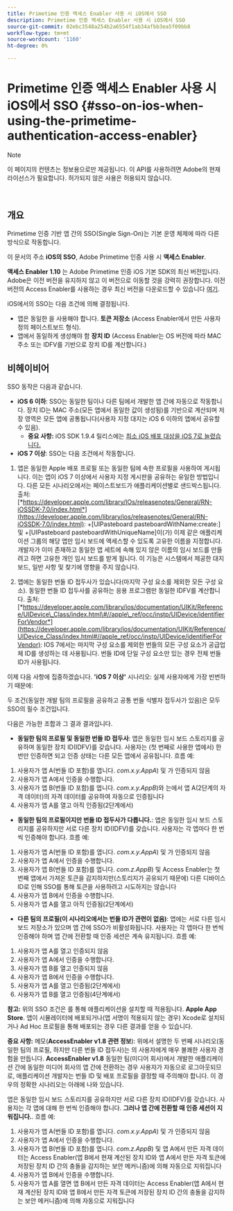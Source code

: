 ```yaml
---
title: Primetime 인증 액세스 Enabler 사용 시 iOS에서 SSO
description: Primetime 인증 액세스 Enabler 사용 시 iOS에서 SSO
source-git-commit: 02ebc3548a254b2a6554f1ab34afbb3ea5f09bb8
workflow-type: tm+mt
source-wordcount: '1160'
ht-degree: 0%

---
```


# Primetime 인증 액세스 Enabler 사용 시 iOS에서 SSO {#sso-on-ios-when-using-the-primetime-authentication-access-enabler}

>[!NOTE]
>
>이 페이지의 컨텐츠는 정보용으로만 제공됩니다. 이 API를 사용하려면 Adobe의 현재 라이선스가 필요합니다. 허가되지 않은 사용은 허용되지 않습니다.

</br>

## 개요

Primetime 인증 기반 앱 간의 SSO(Single Sign-On)는 기본 운영 체제에 따라 다른 방식으로 작동합니다.

이 문서의 주소 **iOS의 SSO**, Adobe Primetime 인증 사용 시 **액세스 Enabler**.

**액세스 Enabler** **1.10** 는 Adobe Primetime 인증 iOS 기본 SDK의 최신 버전입니다. Adobe은 이전 버전을 유지하지 않고 이 버전으로 이동할 것을 강력히 권장합니다. 이전 버전의 Access Enabler를 사용하는 경우 최신 버전을 다운로드할 수 있습니다 [여기](https://tve.zendesk.com/hc/en-us/articles/204963209-iOS-Native-AccessEnabler-Library).

iOS에서의 SSO는 다음 조건에 의해 결정됩니다.

- 앱은 동일한 을 사용해야 합니다. **토큰 저장소** (Access Enabler에서 만든 사용자 정의 페이스트보드 형식).
- 앱에서 동일하게 생성해야 함 **장치 ID** (Access Enabler는 OS 버전에 따라 MAC 주소 또는 IDFV를 기반으로 장치 ID를 계산합니다.)

## 비헤이비어

SSO 동작은 다음과 같습니다.

- **iOS 6 이하**: SSO는 동일한 팀이나 다른 팀에서 개발한 앱 간에 자동으로 작동합니다. 장치 ID는 MAC 주소(모든 앱에서 동일한 값이 생성됨)를 기반으로 계산되며 저장 영역은 모든 앱에 공통됩니다(사용자 지정 대지는 iOS 6 이하의 앱에서 공유할 수 있음).
   - **중요 사항:** iOS SDK 1.9.4 릴리스에는 [최소 iOS 배포 대상을 iOS 7로 늘렸습니다.](https://tve.zendesk.com/hc/en-us/articles/204963209-iOS-Native-AccessEnabler-Library)
- **iOS 7 이상**: SSO는 다음 조건에서 작동합니다.

1. 앱은 동일한 Apple 배포 프로필 또는 동일한 팀에 속한 프로필을 사용하여 게시됩니다. 이는 앱이 iOS 7 이상에서 사용자 지정 게시판을 공유하는 유일한 방법입니다. 다른 모든 시나리오에서는 페이스트보드가 애플리케이션별로 샌드박스됩니다. 출처: [*https://developer.apple.com/library/IOs/releasenotes/General/RN-iOSSDK-7.0/index.html*](https://developer.apple.com/library/ios/releasenotes/General/RN-iOSSDK-7.0/index.html): \+\[UIPasteboard pasteboardWithName:create:\] 및 +\[UIPasteboard pasteboardWithUniqueName\]이(가) 이제 같은 애플리케이션 그룹의 해당 앱만 임시 보드에 액세스할 수 있도록 고유한 이름을 지정합니다. 개발자가 이미 존재하고 동일한 앱 세트에 속해 있지 않은 이름의 임시 보드를 만들려고 하면 고유한 개인 임시 보드를 받게 됩니다. 이 기능은 시스템에서 제공한 대지보드, 일반 사항 및 찾기에 영향을 주지 않습니다.

1. 앱에는 동일한 번들 ID 접두사가 있습니다(마지막 구성 요소를 제외한 모든 구성 요소). 동일한 번들 ID 접두사를 공유하는 응용 프로그램만 동일한 IDFV를 계산합니다. 출처: [*https://developer.apple.com/library/ios/documentation/UIKit/Reference/UIDevice\_Class/index.html\#//apple\_ref/occ/instp/UIDevice/identifierForVendor*](https://developer.apple.com/library/ios/documentation/UIKit/Reference/UIDevice_Class/index.html#//apple_ref/occ/instp/UIDevice/identifierForVendor): IOS 7에서는 마지막 구성 요소를 제외한 번들의 모든 구성 요소가 공급업체 ID를 생성하는 데 사용됩니다. 번들 ID에 단일 구성 요소만 있는 경우 전체 번들 ID가 사용됩니다.

이제 다음 사항에 집중하겠습니다. **&#39;iOS 7 이상&#39;** 시나리오: 실제 사용자에게 가장 빈번하기 때문에:

두 조건(동일한 개발 팀의 프로필을 공유하고 공통 번들 식별자 접두사가 있음)은 모두 SSO의 필수 조건입니다.

다음은 가능한 조합과 그 결과 결과입니다.

- **동일한 팀의 프로필 및 동일한 번들 ID 접두사**: 앱은 동일한 임시 보드 스토리지를 공유하며 동일한 장치 ID(IDFV)를 갖습니다. 사용자는 (첫 번째로 사용한 앱에서) 한 번만 인증하면 되고 인증 상태는 다른 모든 앱에서 공유됩니다. 흐름 예:

1. 사용자가 앱 A(번들 ID 포함)를 엽니다. *com.x.y.AppA*) 및 가 인증되지 않음
1. 사용자가 앱 A에서 인증을 수행합니다.
1. 사용자가 앱 B(번들 ID 포함)를 엽니다. *com.x.y.AppB*)와 는에서 앱 A(2단계의 자격 데이터)의 자격 데이터를 공유하여 자동으로 인증됩니다
1. 사용자가 앱 A를 열고 아직 인증됨(2단계에서)



- **동일한 팀의 프로필이지만 번들 ID 접두사가 다릅니다.**: 앱은 동일한 임시 보드 스토리지를 공유하지만 서로 다른 장치 ID(IDFV)를 갖습니다. 사용자는 각 앱마다 한 번씩 인증해야 합니다. 흐름 예:

1. 사용자가 앱 A(번들 ID 포함)를 엽니다. *com.x.y.AppA*) 및 가 인증되지 않음
1. 사용자가 앱 A에서 인증을 수행합니다.
1. 사용자가 앱 B(번들 ID 포함)를 엽니다. *com.z.AppB*) 및 Access Enabler는 첫 번째 앱에서 가져온 토큰을 감지하지만(스토리지가 공유되기 때문에) 다른 디바이스 ID로 인해 SSO를 통해 토큰을 사용하려고 시도하지는 않습니다
1. 사용자가 앱 B에서 인증을 수행합니다.
1. 사용자가 앱 A를 열고 아직 인증됨(2단계에서)



- **다른 팀의 프로필(이 시나리오에서는 번들 ID가 관련이 없음)**: 앱에는 서로 다른 임시 보드 저장소가 있으며 앱 간에 SSO가 비활성화됩니다. 사용자는 각 앱마다 한 번씩 인증해야 하며 앱 간에 전환할 때 인증 세션은 계속 유지됩니다. 흐름 예:


1. 사용자가 앱 A를 열고 인증되지 않음
1. 사용자가 앱 A에서 인증을 수행합니다.
1. 사용자가 앱 B를 열고 인증되지 않음
1. 사용자가 앱 B에서 인증을 수행합니다.
1. 사용자가 앱 A를 열고 인증됨(2단계에서)
1. 사용자가 앱 B를 열고 인증됨(4단계에서)

**참고:** 위의 SSO 조건은 를 통해 애플리케이션을 설치할 때 적용됩니다. **Apple App Store**. 앱이 시뮬레이터에 배포되거나(앱 서명이 적용되지 않는 경우) Xcode로 설치되거나 Ad Hoc 프로필을 통해 배포되는 경우 다른 결과를 얻을 수 있습니다.

**중요 사항:** 메모(**AccessEnabler v1.8 관련 정보**): 위에서 설명한 두 번째 시나리오(동일한 팀의 프로필, 하지만 다른 번들 ID 접두사)는 의 사용자에게 매우 불쾌한 사용자 경험을 만듭니다. **AccessEnabler v1.8** 동일한 팀(미디어 회사)에서 개발한 애플리케이션 간에 동일한 미디어 회사의 앱 간에 전환하는 경우 사용자가 자동으로 로그아웃되므로, 애플리케이션 개발자는 번들 ID 및 배포 프로필을 결정할 때 주의해야 합니다. 이 경우의 정확한 시나리오는 아래에 나와 있습니다.

앱은 동일한 임시 보드 스토리지를 공유하지만 서로 다른 장치 ID(IDFV)를 갖습니다. 사용자는 각 앱에 대해 한 번씩 인증해야 합니다. **그러나 앱 간에 전환할 때 인증 세션이 지워집니다.**. 흐름 예:

1. 사용자가 앱 A(번들 ID 포함)를 엽니다. *com.x.y.AppA*) 및 가 인증되지 않음
1. 사용자가 앱 A에서 인증을 수행합니다.
1. 사용자가 앱 B(번들 ID 포함)를 엽니다. *com.z.AppB*) 및 앱 A에서 만든 자격 데이터는 Access Enabler(앱 B에서 현재 계산된 장치 ID와 앱 A에서 만든 자격 토큰에 저장된 장치 ID 간의 충돌을 감지하는 보안 메커니즘)에 의해 자동으로 지워집니다
1. 사용자가 앱 B에서 인증을 수행합니다.
1. 사용자가 앱 A를 열면 앱 B에서 만든 자격 데이터는 Access Enabler(앱 A에서 현재 계산된 장치 ID와 앱 B에서 만든 자격 토큰에 저장된 장치 ID 간의 충돌을 감지하는 보안 메커니즘)에 의해 자동으로 지워집니다
